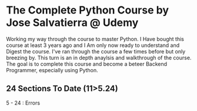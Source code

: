 # The Complete Python Course by Jose Salvatierra @ Udemy

Working my way through the course to master Python. I Have bought this course at least 3 years ago and I Am only now ready to understand and Digest the course. I've ran through the course a few times before but only breezing by. This turn is an in depth anaylsis and walkthrough of the course. The goal is to complete this course and become a beteer Backend Programmer, especially using Python.

## 24 Sections To Date (11>5.24)

5 - 24 : Errors

